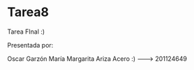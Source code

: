 Tarea8
======

Tarea FInal :)

Presentada por:

Oscar Garzón
María Margarita Ariza Acero :) ---> 201124649
